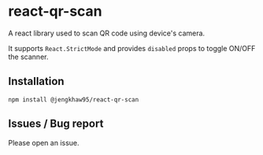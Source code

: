 # react-qr-scan

A react library used to scan QR code using device's camera.

It supports `React.StrictMode` and provides `disabled` props to toggle ON/OFF the scanner.

## Installation

`npm install @jengkhaw95/react-qr-scan`

## Issues / Bug report

Please open an issue.

